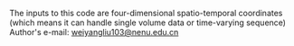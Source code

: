 The inputs to this code are four-dimensional spatio-temporal coordinates (which means it can handle single volume data or time-varying sequence)
Author's e-mail: weiyangliu103@nenu.edu.cn

